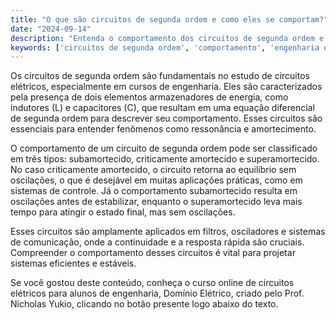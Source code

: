 ```yaml
---
title: "O que são circuitos de segunda ordem e como eles se comportam?"
date: "2024-09-14"
description: "Entenda o comportamento dos circuitos de segunda ordem e suas aplicações em engenharia elétrica."
keywords: ['circuitos de segunda ordem', 'comportamento', 'engenharia elétrica', 'LC', 'criticamente amortecido']
---
```


Os circuitos de segunda ordem são fundamentais no estudo de circuitos elétricos, especialmente em cursos de engenharia. Eles são caracterizados pela presença de dois elementos armazenadores de energia, como indutores (L) e capacitores (C), que resultam em uma equação diferencial de segunda ordem para descrever seu comportamento. Esses circuitos são essenciais para entender fenômenos como ressonância e amortecimento.

O comportamento de um circuito de segunda ordem pode ser classificado em três tipos: subamortecido, criticamente amortecido e superamortecido. No caso criticamente amortecido, o circuito retorna ao equilíbrio sem oscilações, o que é desejável em muitas aplicações práticas, como em sistemas de controle. Já o comportamento subamortecido resulta em oscilações antes de estabilizar, enquanto o superamortecido leva mais tempo para atingir o estado final, mas sem oscilações.

Esses circuitos são amplamente aplicados em filtros, osciladores e sistemas de comunicação, onde a continuidade e a resposta rápida são cruciais. Compreender o comportamento desses circuitos é vital para projetar sistemas eficientes e estáveis.

Se você gostou deste conteúdo, conheça o curso online de circuitos elétricos para alunos de engenharia, Domínio Elétrico, criado pelo Prof. Nicholas Yukio, clicando no botão presente logo abaixo do texto.